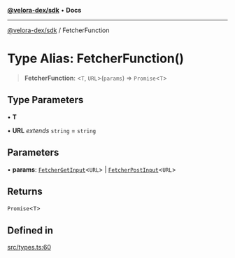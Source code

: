 [**@velora-dex/sdk**](../README.md) • **Docs**

***

[@velora-dex/sdk](../globals.md) / FetcherFunction

# Type Alias: FetcherFunction()

> **FetcherFunction**: \<`T`, `URL`\>(`params`) => `Promise`\<`T`\>

## Type Parameters

• **T**

• **URL** *extends* `string` = `string`

## Parameters

• **params**: [`FetcherGetInput`](../-internal-/interfaces/FetcherGetInput.md)\<`URL`\> \| [`FetcherPostInput`](../-internal-/interfaces/FetcherPostInput.md)\<`URL`\>

## Returns

`Promise`\<`T`\>

## Defined in

[src/types.ts:60](https://github.com/paraswap/paraswap-sdk/blob/master/src/types.ts#L60)
